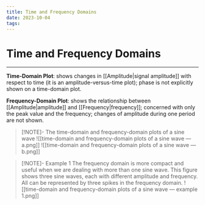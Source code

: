 ```yaml
---
title: Time and Frequency Domains
date: 2023-10-04
tags:
---
```


# Time and Frequency Domains

---

**Time-Domain Plot**: shows changes in [[Amplitude|signal amplitude]] with respect to time (it is an amplitude-versus-time plot); phase is not explicitly shown on a time-domain plot.

**Frequency-Domain Plot**: shows the relationship between [[Amplitude|amplitude]]  and [[Frequency|frequency]]; concerned with only the peak value and the frequency; changes of amplitude during one period are not shown.

> [!NOTE]- The time-domain and frequency-domain plots of a sine wave
> ![[time-domain and frequency-domain plots of a sine wave — a.png]]
> ![[time-domain and frequency-domain plots of a sine wave — b.png]]

> [!NOTE]- Example 1
> The frequency domain is more compact and useful when we are dealing with more than one sine wave. This figure shows three sine waves, each with different amplitude and frequency. All can be represented by three spikes in the frequency domain.
> ![[time-domain and frequency-domain plots of a sine wave — example 1.png]]
